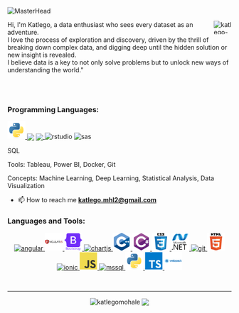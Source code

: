
![MasterHead](./ProfileBannerImage2025.gif)

<a href="https://linkedin.com/in/katlego-mohale" target="blank"><img align="right" src="https://cdn.jsdelivr.net/npm/simple-icons@v3/icons/linkedin.svg" alt="katlego-mohale" height="30" width="40" /></a>

Hi, I'm Katlego, a data enthusiast who sees every dataset as an adventure. <br/>
I love the process of exploration and discovery, driven by the thrill of breaking down complex data, and digging deep until the hidden solution or new insight is revealed. <br/>
I believe data is a key to not only solve problems but to unlock new ways of understanding the world."

<br/>
<br/>

<h3 align="left"> Programming Languages: </h3>
<a href="https://github.com/KatlegoMohale/Python">
  <a href="https://www.python.org" target="_blank" rel="noreferrer"> <img src="https://raw.githubusercontent.com/devicons/devicon/master/icons/python/python-original.svg" alt="python" width="40" height="40"/> </a>  
  <img align="center" src="https://github-readme-stats.vercel.app/api/pin/?username=KatlegoMohale&repo=Python" />
</a>

<a href="https://github.com/anuraghazra/convoychat">
  <img align="center" src="https://github-readme-stats.vercel.app/api/pin/?username=anuraghazra&repo=convoychat" />
</a>

 <img src="https://seeklogo.com/images/R/rstudio-logo-F79D4E9BE6-seeklogo.com.png" alt="rstudio" height="40"/>
 <img src="https://seeklogo.com/images/S/sas-logo-5B2DD6956B-seeklogo.com.png" alt="sas" height="40"/>

SQL


Tools: 
Tableau, 
Power BI, 
Docker, 
Git

Concepts: Machine Learning, Deep Learning, Statistical Analysis, Data Visualization

- 📫 How to reach me **katlego.mhl2@gmail.com**


<h3 align="left">Languages and Tools:</h3>
<p align="center"> 
  <a href="https://angular.io" target="_blank" rel="noreferrer"> <img src="https://angular.io/assets/images/logos/angular/angular.svg" alt="angular" width="40" height="40"/> </a> 
  <a href="https://angular.io" target="_blank" rel="noreferrer"> <img src="https://raw.githubusercontent.com/devicons/devicon/master/icons/angularjs/angularjs-original-wordmark.svg" alt="angularjs" width="40" height="40"/> </a> 
  <a href="https://getbootstrap.com" target="_blank" rel="noreferrer"> <img src="https://raw.githubusercontent.com/devicons/devicon/master/icons/bootstrap/bootstrap-plain-wordmark.svg" alt="bootstrap" width="40" height="40"/> </a> 
  <a href="https://www.chartjs.org" target="_blank" rel="noreferrer"> <img src="https://www.chartjs.org/media/logo-title.svg" alt="chartjs" width="40" height="40"/> </a> 
  <a href="https://www.w3schools.com/cpp/" target="_blank" rel="noreferrer"> <img src="https://raw.githubusercontent.com/devicons/devicon/master/icons/cplusplus/cplusplus-original.svg" alt="cplusplus" width="40" height="40"/> </a> 
  <a href="https://www.w3schools.com/cs/" target="_blank" rel="noreferrer"> <img src="https://raw.githubusercontent.com/devicons/devicon/master/icons/csharp/csharp-original.svg" alt="csharp" width="40" height="40"/> </a> <a href="https://www.w3schools.com/css/" target="_blank" rel="noreferrer"> <img src="https://raw.githubusercontent.com/devicons/devicon/master/icons/css3/css3-original-wordmark.svg" alt="css3" width="40" height="40"/> </a> <a href="https://dotnet.microsoft.com/" target="_blank" rel="noreferrer"> <img src="https://raw.githubusercontent.com/devicons/devicon/master/icons/dot-net/dot-net-original-wordmark.svg" alt="dotnet" width="40" height="40"/> </a> <a href="https://git-scm.com/" target="_blank" rel="noreferrer"> <img src="https://www.vectorlogo.zone/logos/git-scm/git-scm-icon.svg" alt="git" width="40" height="40"/> </a> <a href="https://www.w3.org/html/" target="_blank" rel="noreferrer"> <img src="https://raw.githubusercontent.com/devicons/devicon/master/icons/html5/html5-original-wordmark.svg" alt="html5" width="40" height="40"/> </a> <a href="https://ionicframework.com" target="_blank" rel="noreferrer"> <img src="https://upload.wikimedia.org/wikipedia/commons/d/d1/Ionic_Logo.svg" alt="ionic" width="40" height="40"/> </a> <a href="https://developer.mozilla.org/en-US/docs/Web/JavaScript" target="_blank" rel="noreferrer"> <img src="https://raw.githubusercontent.com/devicons/devicon/master/icons/javascript/javascript-original.svg" alt="javascript" width="40" height="40"/> </a> <a href="https://www.microsoft.com/en-us/sql-server" target="_blank" rel="noreferrer"> <img src="https://www.svgrepo.com/show/303229/microsoft-sql-server-logo.svg" alt="mssql" width="40" height="40"/> </a> <a href="https://www.python.org" target="_blank" rel="noreferrer"> <img src="https://raw.githubusercontent.com/devicons/devicon/master/icons/python/python-original.svg" alt="python" width="40" height="40"/> </a> <a href="https://www.typescriptlang.org/" target="_blank" rel="noreferrer"> <img src="https://raw.githubusercontent.com/devicons/devicon/master/icons/typescript/typescript-original.svg" alt="typescript" width="40" height="40"/> </a> <a href="https://webpack.js.org" target="_blank" rel="noreferrer"> <img src="https://raw.githubusercontent.com/devicons/devicon/d00d0969292a6569d45b06d3f350f463a0107b0d/icons/webpack/webpack-original-wordmark.svg" alt="webpack" width="40" height="40"/> </a>
  
</p>

<br/>


---
<p align = "center">
  <img align="center" src="https://github-readme-stats.vercel.app/api?username=katlegomohale&show_icons=true&locale=en" alt="katlegomohale" width = 400/>
  <img align="center" src="https://github-readme-stats.vercel.app/api/top-langs/?username=katlegomohale&layout=compact" width = 400/>
</p>

</p>

